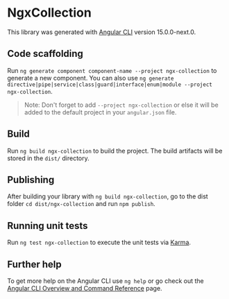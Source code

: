 # NgxCollection

This library was generated with [Angular CLI](https://github.com/angular/angular-cli) version 15.0.0-next.0.

## Code scaffolding

Run `ng generate component component-name --project ngx-collection` to generate a new component. You can also use `ng generate directive|pipe|service|class|guard|interface|enum|module --project ngx-collection`.
> Note: Don't forget to add `--project ngx-collection` or else it will be added to the default project in your `angular.json` file. 

## Build

Run `ng build ngx-collection` to build the project. The build artifacts will be stored in the `dist/` directory.

## Publishing

After building your library with `ng build ngx-collection`, go to the dist folder `cd dist/ngx-collection` and run `npm publish`.

## Running unit tests

Run `ng test ngx-collection` to execute the unit tests via [Karma](https://karma-runner.github.io).

## Further help

To get more help on the Angular CLI use `ng help` or go check out the [Angular CLI Overview and Command Reference](https://angular.io/cli) page.
